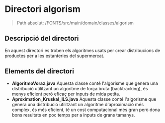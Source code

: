 # Directori algorism

> Path absolut: /FONTS/src/main/domain/classes/algorism

## Descripció del directori
En aquest directori es troben els algoritmes usats per crear distribucions de productes per a les estanteries del supermercat.

## Elements del directori

- **AlgoritmoVoraz.java**
  Aquesta classe conté l'algorisme que genera una distribució utilitzant un algoritme de força bruta (backtracking), és menys eficient però eficaç per inputs de mida petita.
- **Aproximation_Kruskal_ILS.java**
  Aquesta classe conté l'algorisme que genera una distribució utilitzant un algoritme d'aproximació més complex, és més eficient, té un cost computacional més gran però dona bons resultats en poc temps per a inputs de grans tamanys.